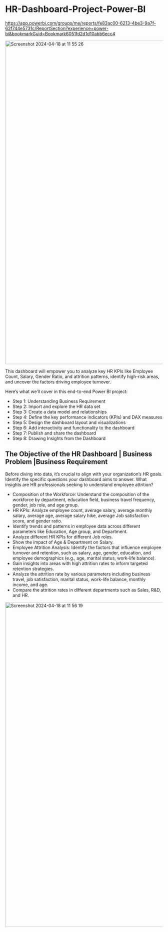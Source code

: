 # HR-Dashboard-Project-Power-BI

https://app.powerbi.com/groups/me/reports/fe83ac00-6213-4be3-9a7f-62f744e5731c/ReportSection?experience=power-bi&bookmarkGuid=Bookmark6051fd2d1d10abb6ecc4

<img width="1035" alt="Screenshot 2024-04-18 at 11 55 26" src="https://github.com/bahramkhanlarov/HR-Dashboard-Project-Power-BI/assets/94859755/50b3821a-b588-4797-ab35-799284f73dcc">

This dashboard will empower you to analyze key HR KPIs like Employee Count, Salary, Gender Ratio, and attrition patterns, identify high-risk areas, and uncover the factors driving employee turnover.

Here’s what we’ll cover in this end-to-end Power BI project:

- Step 1: Understanding Business Requirement
- Step 2: Import and explore the HR data set
- Step 3: Create a data model and relationships
- Step 4: Define the key performance indicators (KPIs) and DAX measures
- Step 5: Design the dashboard layout and visualizations
- Step 6: Add interactivity and functionality to the dashboard
- Step 7: Publish and share the dashboard
- Step 8: Drawing Insights from the Dashboard



## The Objective of the HR Dashboard | Business Problem |Business Requirement

Before diving into data, it’s crucial to align with your organization’s HR goals. Identify the specific questions your dashboard aims to answer. What insights are HR professionals seeking to understand employee attrition?

- Composition of the Workforce: Understand the composition of the workforce by department, education field, business travel frequency, gender, job role, and age group.
- HR KPIs: Analyze employee count, average salary, average monthly salary, average age, average salary hike, average Job satisfaction score, and gender ratio.
- Identify trends and patterns in employee data across different parameters like Education, Age group, and Department.
- Analyze different HR KPIs for different Job roles.
- Show the impact of Age & Department on Salary.
- Employee Attrition Analysis: Identify the factors that influence employee turnover and retention, such as salary, age, gender, education, and employee demographics (e.g., age, marital status, work-life balance).
- Gain insights into areas with high attrition rates to inform targeted retention strategies.
- Analyze the attrition rate by various parameters including business travel, job satisfaction, marital status, work-life balance, monthly income, and age.
- Compare the attrition rates in different departments such as Sales, R&D, and HR.
  
<img width="1039" alt="Screenshot 2024-04-18 at 11 56 19" src="https://github.com/bahramkhanlarov/HR-Dashboard-Project-Power-BI/assets/94859755/7b5e9716-614c-4801-a1a6-5c291a6c2e4f">
